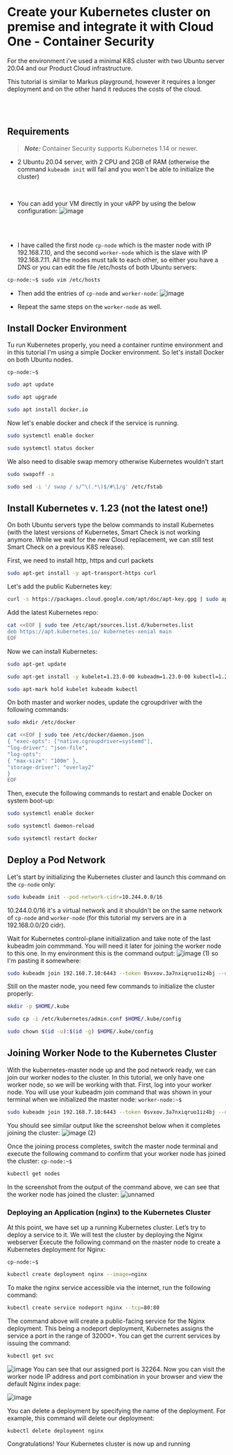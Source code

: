 # Create your Kubernetes cluster on premise and integrate it with Cloud One - Container Security

 

For the environment i've used a minimal K8S cluster with two Ubuntu server 20.04 and our Product Cloud infrastructure.

This tutorial is similar to Markus playground, however it requires a longer deployment and on the other hand it reduces the costs of the cloud.

 <br><br>

 

## Requirements

> ***Note:*** Container Security supports Kubernetes 1.14 or newer.

- 2 Ubuntu 20.04 server, with 2 CPU and 2GB of RAM (otherwise the command `kubeadm init` will fail and you won't be able to initialize the cluster)
<br>

- You can add your VM directly in your vAPP by using the below configuration:
![image](https://user-images.githubusercontent.com/62143875/215054353-1397aa14-ff2e-48ab-839c-fe7918237235.png)
<br>
<br>


- I have called the first node `cp-node` which is the master node with IP 192.168.7.10, and the second `worker-node` which is the slave with IP 192.168.7.11.
All the nodes must talk to each other, so either you have a DNS or you can edit the file /etc/hosts of both Ubuntu servers:

```sh
cp-node:~$ sudo vim /etc/hosts
```
- Then add the entries of `cp-node` and `worker-node`:
![image](https://user-images.githubusercontent.com/62143875/215043462-98134e2c-6bcd-4d38-8c56-687e07385cf6.png)


- Repeat the same steps on the `worker-node` as well.
 


 

## Install Docker Environment

 

Tu run Kubernetes properly, you need a container runtime environment and in this tutorial I'm using a simple Docker environment. So let's install Docker on both Ubuntu nodes.

`cp-node:~$`
```sh
sudo apt update
```
```sh
sudo apt upgrade
```
```sh
sudo apt install docker.io
```

Now let's enable docker and check if the service is running.
```sh
sudo systemctl enable docker
```
```sh
sudo systemctl status docker   
```
We also need to disable swap memory otherwise Kubernetes wouldn't start
```sh
sudo swapoff -a
```
```sh
sudo sed -i '/ swap / s/^\(.*\)$/#\1/g' /etc/fstab
```
 



 

## Install Kubernetes v. 1.23 (not the latest one!)

On both Ubuntu servers type the below commands to install Kubernetes (with the latest versions of Kubernetes, Smart Check is not working anymore. While we wait for the new Cloud replacement, we can still test Smart Check on a previous K8S release).

First, we need to install http, https and curl packets

```sh
sudo apt-get install -y apt-transport-https curl
```
Let's add the public Kubernetes key:
```sh
curl -s https://packages.cloud.google.com/apt/doc/apt-key.gpg | sudo apt-key add
```
Add the latest Kubernetes repo:
```sh
cat <<EOF | sudo tee /etc/apt/sources.list.d/kubernetes.list
deb https://apt.kubernetes.io/ kubernetes-xenial main
EOF
```
Now we can install Kubernetes:
```sh
sudo apt-get update
```
```sh
sudo apt-get install -y kubelet=1.23.0-00 kubeadm=1.23.0-00 kubectl=1.23.0-00
```
```sh
sudo apt-mark hold kubelet kubeadm kubectl
```

On both master and worker nodes, update the cgroupdriver with the following commands: 
```sh
sudo mkdir /etc/docker
```
```sh
cat <<EOF | sudo tee /etc/docker/daemon.json
{ "exec-opts": ["native.cgroupdriver=systemd"],
"log-driver": "json-file",
"log-opts":
{ "max-size": "100m" },
"storage-driver": "overlay2"
}
EOF
```
Then, execute the following commands to restart and enable Docker on system boot-up:  
```sh
sudo systemctl enable docker
```
```sh
sudo systemctl daemon-reload
```
```sh
sudo systemctl restart docker
```
 

 

## Deploy a Pod Network

 
Let's start by initializing the Kubernetes cluster and launch this command on the `cp-node` only: 
```sh
sudo kubeadm init --pod-network-cidr=10.244.0.0/16
```
10.244.0.0/16 it's a virtual network and it shouldn't be on the same network of `cp-node` and `worker-node` (for this tutorial my servers are in a 192.168.0.0/20 cidr).

Wait for Kubernetes control-plane initialization and take note of the last kubeadm join commmand. You will need it later for joining the worker node to this one. In my environment this is the command output:
![image (1)](https://user-images.githubusercontent.com/62143875/215048053-ff380893-397b-492b-97c3-fd351de2badb.png)
so I'm pasting it somewhere:
```sh
sudo kubeadm join 192.168.7.10:6443 --token 0svxov.3a7nxiqruo1iz4bj --discovery-token-ca-cert-hash sha256:797d55a78a64ab77c491dea8584b26ad6b93b8fffbda39d1294e1ad25a9ec92e
```

Still on the master node, you need few commands to initialize the cluster properly:
```sh
mkdir -p $HOME/.kube
```
```sh
sudo cp -i /etc/kubernetes/admin.conf $HOME/.kube/config
``` 
```sh
sudo chown $(id -u):$(id -g) $HOME/.kube/config
```


## Joining Worker Node to the Kubernetes Cluster

With the kubernetes-master node up and the pod network ready, we can join our worker nodes to the cluster. In this tutorial, we only have one worker node, so we will be working with that.
First, log into your worker node. You will use your kubeadm join command that was shown in your terminal when we initialized the master node:
`worker-node:~$`
```sh
sudo kubeadm join 192.168.7.10:6443 --token 0svxov.3a7nxiqruo1iz4bj --discovery-token-ca-cert-hash sha256:797d55a78a64ab77c491dea8584b26ad6b93b8fffbda39d1294e1ad25a9ec92e
```
You should see similar output like the screenshot below when it completes joining the cluster:
![image (2)](https://user-images.githubusercontent.com/62143875/215049615-f5b1e8a4-993c-484c-bc2c-7bd0a9b1878a.png)

Once the joining process completes, switch the master node terminal and execute the following command to confirm that your worker node has joined the cluster:
`cp-node:~$`
```sh
kubectl get nodes
```
In the screenshot from the output of the command above, we can see that the worker node has joined the cluster:
![unnamed](https://user-images.githubusercontent.com/62143875/215050385-da613b4d-6f4a-432d-96f0-5dd1df031875.png)


### Deploying an Application (nginx) to the Kubernetes Cluster

At this point, we have set up a running Kubernetes cluster. Let’s try to deploy a service to it. We will test the cluster by deploying the Nginx webserver
Execute the following command on the master node to create a Kubernetes deployment for Nginx:

`cp-node:~$`
```sh
kubectl create deployment nginx --image=nginx
```
To make the nginx service accessible via the internet, run the following command:
```sh
kubectl create service nodeport nginx --tcp=80:80
```
The command above will create a public-facing service for the Nginx deployment. This being a nodeport deployment, Kubernetes assigns the service a port in the range of 32000+.
You can get the current services by issuing the command:
```sh
kubectl get svc
```
![image](https://user-images.githubusercontent.com/62143875/215050959-dece1d39-d528-45fb-98bd-8c6331c89ec1.png)
You can see that our assigned port is 32264. Now you can visit the worker node IP address and port combination in your browser and view the default Nginx index page:

![image](https://user-images.githubusercontent.com/62143875/215051527-0f765051-3464-4913-9c33-cf4db919b2e6.png)

You can delete a deployment by specifying the name of the deployment. For example, this command will delete our deployment:
```sh
kubectl delete deployment nginx
```

Congratulations! Your Kubernetes cluster is now up and running
